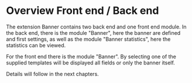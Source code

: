 # Overview Front end / Back end

The extension Banner contains two back end and one front end module.
In the back end, there is the module "Banner", here the banner are defined and
first settings, as well as the module "Banner statistics", here the statistics
can be viewed.

For the front end there is the module "Banner". By selecting one of the supplied
templates will be displayed all fields or only the banner itself.

Details will follow in the next chapters.
